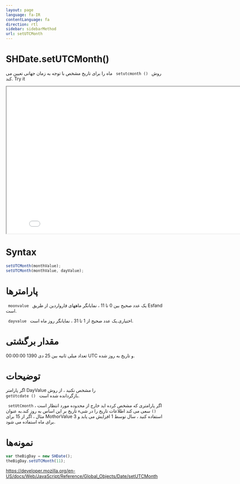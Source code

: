 ```yaml
---
layout: page
language: fa-IR
contentLanguage: fa
direction: rtl
sidebar: sidebarMethod
url: setUTCMonth
---
```


# SHDate.setUTCMonth()

روش <code dir = "ltr"> setutcmonth () </code> ماه را برای تاریخ مشخص با توجه به زمان جهانی تعیین می کند.
Try it

<iframe style="width: 830px; height: 460px;" src="/SHDateTime-js/examples/live.html?function=setUTCMonth" title="MDN Web Docs Interactive Example" loading="lazy"></iframe>
<br/>

# Syntax

```js
setUTCMonth(monthValue);
setUTCMonth(monthValue, dayValue);
```

# پارامترها

<code dir = "ltr"> moonvalue </code>
یک عدد صحیح بین 0 تا 11 ، نمایانگر ماههای فارواردین از طریق Esfand است.

<code dir = "ltr"> dayvalue </code>
اختیاری.یک عدد صحیح از 1 تا 31 ، نمایانگر روز ماه است.

# مقدار برگشتی

تعداد میلی ثانیه بین 25 دی 1390 00:00:00 UTC و تاریخ به روز شده.

# توضیحات

اگر پارامتر DayValue را مشخص نکنید ، از روش <code dir = "ltr"> getUtcdate () </code> بازگردانده شده است.

اگر پارامتری که مشخص کرده اید خارج از محدوده مورد انتظار است ، <Code DIR = "ltr"> setUtCmonth () </code> سعی می کند اطلاعات تاریخ را در شیء تاریخ بر این اساس به روز کند.به عنوان مثال ، اگر از 15 برای MothorValue استفاده کنید ، سال توسط 1 افزایش می یابد و 3 برای ماه استفاده می شود.

# نمونه‌ها

```js
var theBigDay = new SHDate();
theBigDay.setUTCMonth(11);
```

https://developer.mozilla.org/en-US/docs/Web/JavaScript/Reference/Global_Objects/Date/setUTCMonth
